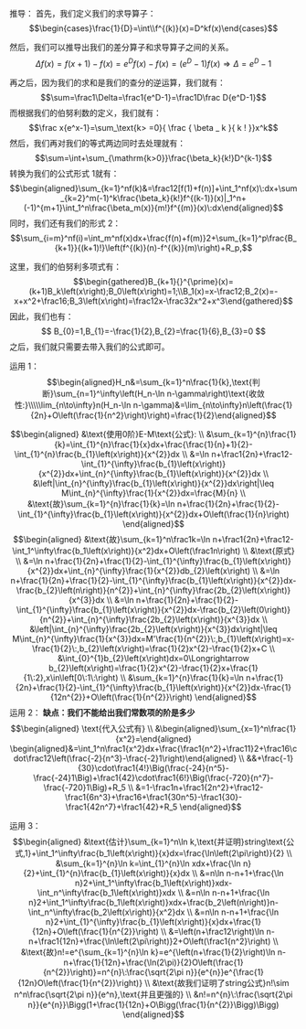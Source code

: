 推导：
首先，我们定义我们的求导算子：
$$\begin{cases}\frac{1}{D}=\int\\f^{(k)}(x)=D^kf(x)\end{cases}$$

然后，我们可以推导出我们的差分算子和求导算子之间的关系。
$$\Delta f(x)=f(x+1)-f(x)=e^Df(x)-f(x)=(e^D-1)f(x)\Rightarrow\Delta=e^D-1$$

再之后，因为我们的求和是我们的查分的逆运算，我们就有：
$$\sum=\frac1\Delta=\frac1{e^D-1}=\frac1D\frac D{e^D-1}$$
而根据我们的伯努利数的定义，我们就有：
$$\frac x{e^x-1}=\sum_\text{k> =0}{ \frac { \beta _ k }{ k ! }}x^k$$ 然后，我们再对我们的等式两边同时去处理就有：
$$\sum=\int+\sum_{\mathrm{k>0}}\frac{\beta_k}{k!}D^{k-1}$$
转换为我们的公式形式 1就有：
$$\begin{aligned}\sum_{k=1}^nf(k)&=\frac12[f(1)+f(n)]+\int_1^nf(x)\:dx+\sum_{k=2}^m(-1)^k\frac{\beta_k}{k!}f^{(k-1)}(x)|_1^n+(-1)^{m+1}\int_1^n\frac{\beta_m(x)}{m!}f^{(m)}(x)\:dx\end{aligned}$$
同时，我们还有我们的形式 2：
$$\sum_{i=m}^nf(i)=\int_m^nf(x)dx+\frac{f(n)+f(m)}2+\sum_{k=1}^p\frac{B_{k+1}}{(k+1)!}\left(f^{(k)}(n)-f^{(k)}(m)\right)+R_p,$$

这里，我们的伯努利多项式有：
$$\begin{gathered}B_{k+1}{}^{\prime}(x)=(k+1)B_k\left(x\right);B_0\left(x\right)=1;\\B_1(x)=x-\frac12;B_2(x)=-x+x^2+\frac16;B_3\left(x\right)=\frac12x-\frac32x^2+x^3\end{gathered}$$
因此，我们也有：
$$
B_{0}=1,B_{1}=-\frac{1}{2},B_{2}=\frac{1}{6},B_{3}=0
$$
之后，我们就只需要去带入我们的公式即可。

运用 1：
$$\begin{aligned}H_n&=\sum_{k=1}^n\frac{1}{k},\text{判断}\sum_{n=1}^\infty\left(H_n-\ln n-\gamma\right)\text{收敛性:}\\\\\lim_{n\to\infty}n(H_n-\ln n-\gamma)&=\lim_{n\to\infty}n\left(\frac{1}{2n}+O\left(\frac{1}{n^2}\right)\right)=\frac{1}{2}\end{aligned}$$



$$\begin{aligned}
&\text{使用0阶}E-M\text{公式}: \\
&\sum_{k=1}^{n}\frac{1}{k}=\int_{1}^{n}\frac{1}{x}dx+\frac{\frac{1}{n}+1}{2}-\int_{1}^{n}\frac{b_{1}\left(x\right)}{x^{2}}dx \\
&=\ln n+\frac1{2n}+\frac12-\int_{1}^{\infty}\frac{b_{1}\left(x\right)}{x^{2}}dx+\int_{n}^{\infty}\frac{b_{1}\left(x\right)}{x^{2}}dx \\
&\left|\int_{n}^{\infty}\frac{b_{1}\left(x\right)}{x^{2}}dx\right|\leq M\int_{n}^{\infty}\frac{1}{x^{2}}dx=\frac{M}{n} \\
&\text{故}\sum_{k=1}^{n}\frac{1}{k}=\ln n+\frac{1}{2n}+\frac{1}{2}-\int_{1}^{\infty}\frac{b_{1}\left(x\right)}{x^{2}}dx+O\left(\frac{1}{n}\right)
\end{aligned}$$
$$\begin{aligned}
&\text{故}\sum_{k=1}^n\frac1k=\ln n+\frac1{2n}+\frac12-\int_1^\infty\frac{b_1\left(x\right)}{x^2}dx+O\left(\frac1n\right) \\
&\text{原式} \\
&=\ln n+\frac{1}{2n}+\frac{1}{2}-\int_{1}^{\infty}\frac{b_{1}\left(x\right)}{x^{2}}dx+\int_{n}^{\infty}\frac{1}{x^{2}}db_{2}\left(x\right) \\
&=\ln n+\frac{1}{2n}+\frac{1}{2}-\int_{1}^{\infty}\frac{b_{1}\left(x\right)}{x^{2}}dx-\frac{b_{2}\left(n\right)}{n^{2}}+\int_{n}^{\infty}\frac{2b_{2}\left(x\right)}{x^{3}}dx \\
&=\ln n+\frac{1}{2n}+\frac{1}{2}-\int_{1}^{\infty}\frac{b_{1}\left(x\right)}{x^{2}}dx-\frac{b_{2}\left(0\right)}{n^{2}}+\int_{n}^{\infty}\frac{2b_{2}\left(x\right)}{x^{3}}dx \\
&\left|\int_{n}^{\infty}\frac{2b_{2}\left(x\right)}{x^{3}}dx\right|\leq M\int_{n}^{\infty}\frac{1}{x^{3}}dx=M'\frac{1}{n^{2}}\:,b_{1}\left(x\right)=x-\frac{1}{2}\:,b_{2}\left(x\right)=\frac{1}{2}x^{2}-\frac{1}{2}x+C \\
&\int_{0}^{1}b_{2}\left(x\right)dx=0\Longrightarrow b_{2}\left(x\right)=\frac{1}{2}x^{2}-\frac{1}{2}x+\frac{1}{1\:2},x\in\left[0\:1\:\right) \\
&\sum_{k=1}^{n}\frac{1}{k}=\ln n+\frac{1}{2n}+\frac{1}{2}-\int_{1}^{\infty}\frac{b_{1}\left(x\right)}{x^{2}}dx-\frac{1}{12n^{2}}+O\left(\frac{1}{n^{2}}\right)
\end{aligned}$$
运用 2：
**缺点：我们不能给出我们常数项的阶是多少**
$$\begin{aligned}
\text{代入公式有} \\
&\begin{aligned}\sum_{x=1}^n\frac{1}{x^2}=\end{aligned} \begin{aligned}&=\int_1^n\frac1{x^2}dx+\frac{\frac1{n^2}+\frac11}2+\frac16\cdot\frac12\left(\frac{-2}{n^3}-\frac{-2}1\right)\end{aligned}  \\
&&+\frac{-1}{30}\cdot\frac1{4!}\Big(\frac{-24}{n^5}-\frac{-24}1\Big)+\frac1{42}\cdot\frac1{6!}\Big(\frac{-720}{n^7}-\frac{-720}1\Big)+R_5 \\
&=1-\frac1n+\frac1{2n^2}+\frac12-\frac1{6n^3}+\frac16+\frac1{30n^5}-\frac1{30}-\frac1{42n^7}+\frac1{42}+R_5
\end{aligned}$$


运用 3：
$$\begin{aligned}
&\text{估计}\sum_{k=1}^n\ln k,\text{并证明}string\text{公式,1}+\int_1^\infty\frac{b_1\left(x\right)}{x}dx=\frac{\ln\left(2\pi\right)}{2} \\
&\sum_{k=1}^{n}\ln k=\int_{1}^{n}\ln xdx+\frac{\ln n}{2}+\int_{1}^{n}\frac{b_{1}\left(x\right)}{x}dx \\
&=n\ln n-n+1+\frac{\ln n}2+\int_1^\infty\frac{b_1\left(x\right)}xdx-\int_n^\infty\frac{b_1\left(x\right)}xdx \\
&=n\ln n-n+1+\frac{\ln n}2+\int_1^\infty\frac{b_1\left(x\right)}xdx+\frac{b_2\left(n\right)}n-\int_n^\infty\frac{b_2\left(x\right)}{x^2}dx \\
&=n\ln n-n+1+\frac{\ln n}2+\int_{1}^{\infty}\frac{b_{1}\left(x\right)}{x}dx+\frac{1}{12n}+O\left(\frac{1}{n^{2}}\right) \\
&=\left(n+\frac12\right)\ln n-n+\frac1{12n}+\frac{\ln\left(2\pi\right)}2+O\left(\frac1{n^2}\right) \\
&\text{故}n!=e^{\sum_{k=1}^{n}\ln k}=e^{\left(n+\frac{1}{2}\right)\ln n-n+\frac{1}{12n}+\frac{\ln(2\pi)}{2}O\left(\frac{1}{n^{2}}\right)}=n^{n}\:\frac{\sqrt{2\pi n}}{e^{n}}e^{\frac{1}{12n}O\left(\frac{1}{n^{2}}\right)} \\
&\text{故我们证明了string公式}n!\sim n^n\frac{\sqrt{2\pi n}}{e^n},\text{并且更强的} \\
&n!=n^{n}\:\frac{\sqrt{2\pi n}}{e^{n}}\Bigg(1+\frac{1}{12n}+O\Bigg(\frac{1}{n^{2}}\Bigg)\Bigg)
\end{aligned}$$
